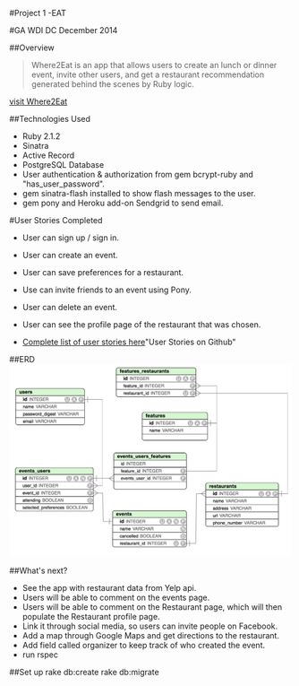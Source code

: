 #Project 1 -EAT

#GA WDI DC December 2014

##Overview

>Where2Eat is an app that allows users to create an lunch or dinner event, invite other users, and get a restaurant recommendation generated behind the scenes by Ruby logic.

[visit Where2Eat](https://desolate-plateau-3067.herokuapp.com/"Where2Eat")

##Technologies Used
* Ruby 2.1.2
* Sinatra
* Active Record
* PostgreSQL Database
* User authentication & authorization from gem bcrypt-ruby and "has_user_password".
* gem sinatra-flash installed to show flash messages to the user.
* gem pony and Heroku add-on Sendgrid to send email.


#User Stories Completed
* User can sign up / sign in.
* User can create an event.
* User can save preferences for a restaurant.
* Use can invite friends to an event using Pony.
* User can delete an event.
* User can see the profile page of the restaurant that was chosen.

* [Complete list of user stories here](https://github.com/minmcknight/eat/issues?q=is%3Aissue+)"User Stories on Github"

##ERD
![erd](Where2Eat.png)

##What's next?
* See the app with restaurant data from Yelp api.
* Users will be able to comment on the events page.
* Users will be able to comment on the Restaurant page, which will then populate the Restaurant profile page.
* Link it through social media, so users can invite people on Facebook.
* Add a map through Google Maps and get directions to the restaurant.
* Add field called organizer to keep track of who created the event.
* run rspec


##Set up
    rake db:create
    rake db:migrate

